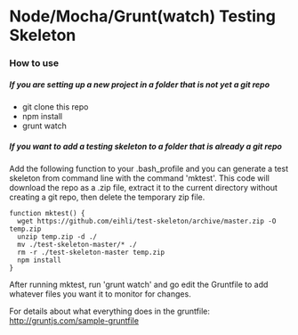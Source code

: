 # Node/Mocha/Grunt(watch) Testing Skeleton

### How to use

##### If you are setting up a new project in a folder that is not yet a git repo

- git clone this repo
- npm install
- grunt watch

##### If you want to add a testing skeleton to a folder that is already a git repo

Add the following function to your .bash_profile and you can generate a test skeleton from command line
with the command 'mktest'. This code will download the repo as a .zip file, extract it to the current directory without creating a git repo, then delete the temporary zip file.

    function mktest() {
      wget https://github.com/eihli/test-skeleton/archive/master.zip -O temp.zip
      unzip temp.zip -d ./
      mv ./test-skeleton-master/* ./
      rm -r ./test-skeleton-master temp.zip
      npm install    
    }

After running mktest, run 'grunt watch' and go edit the Gruntfile to add whatever files
you want it to monitor for changes.

For details about what everything does in the gruntfile: http://gruntjs.com/sample-gruntfile
